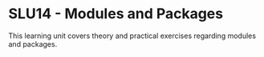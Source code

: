 # SLU14 - Modules and Packages

This learning unit covers theory and practical exercises regarding modules and packages.


